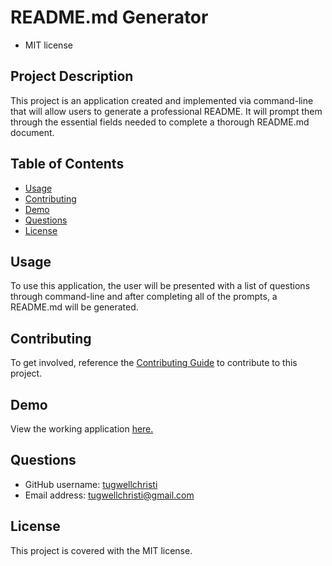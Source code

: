 # README.md Generator
* MIT license

## Project Description
This project is an application created and implemented via command-line that will allow users to generate a professional README. It will prompt them through the essential fields needed to complete a thorough README.md document. 

## Table of Contents
- [Usage](#usage)
- [Contributing](#contributing)
- [Demo](#demo)
- [Questions](#questions)
- [License](#licence)

## Usage
To use this application, the user will be presented with a list of questions through command-line and after completing all of the prompts, a README.md will be generated. 

## Contributing
To get involved, reference the [Contributing Guide](https://docs.github.com/en/get-started/quickstart/contributing-to-projects) to contribute to this project.  

## Demo
View the working application [here.](https://drive.google.com/file/d/1KuxJYpoeBgrCfwYyjjuYIRBt4g2Ojwe0/view)

## Questions
- GitHub username: [tugwellchristi](https://github.com/tugwellchristi/README.md-Generator)
- Email address: [tugwellchristi@gmail.com](mailto:tugwellchristi@gmail.com)

## License 
This project is covered with the MIT license.
